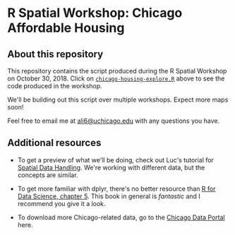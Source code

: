 
R Spatial Workshop: Chicago Affordable Housing
==============================================

About this repository
---------------------

This repository contains the script produced during the R Spatial Workshop on October 30, 2018. Click on [`chicago-housing-explore.R`](https://github.com/angela-li/chicago-housing/blob/master/chicago-housing-explore.R) above to see the code produced in the workshop.

We'll be building out this script over multiple workshops. Expect more maps soon!

Feel free to email me at <ali6@uchicago.edu> with any questions you have.

Additional resources
--------------------

-   To get a preview of what we'll be doing, check out Luc's tutorial for [Spatial Data Handling](https://spatialanalysis.github.io/lab_tutorials/1_R_Spatial_Data_Handling.html#community-area-population-data). We're working with different data, but the concepts are similar.

-   To get more familiar with dplyr, there's no better resource than [R for Data Science, chapter 5](https://r4ds.had.co.nz/transform.html). This book in general is *fantastic* and I recommend you give it a look.

-   To download more Chicago-related data, go to the [Chicago Data Portal](https://data.cityofchicago.org) here.
